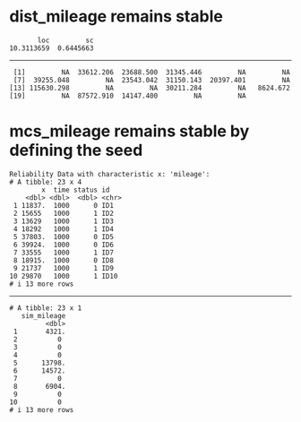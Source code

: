 # dist_mileage remains stable

           loc         sc 
    10.3113659  0.6445663 

---

     [1]         NA  33612.206  23688.500  31345.446         NA         NA
     [7]  39255.048         NA  23543.042  31150.143  20397.401         NA
    [13] 115630.298         NA         NA  30211.284         NA   8624.672
    [19]         NA  87572.910  14147.400         NA         NA

# mcs_mileage remains stable by defining the seed

    Reliability Data with characteristic x: 'mileage':
    # A tibble: 23 x 4
            x  time status id   
        <dbl> <dbl>  <dbl> <chr>
     1 11837.  1000      0 ID1  
     2 15655   1000      1 ID2  
     3 13629   1000      1 ID3  
     4 18292   1000      1 ID4  
     5 37803.  1000      0 ID5  
     6 39924.  1000      0 ID6  
     7 33555   1000      1 ID7  
     8 18915.  1000      0 ID8  
     9 21737   1000      1 ID9  
    10 29870   1000      1 ID10 
    # i 13 more rows

---

    # A tibble: 23 x 1
       sim_mileage
             <dbl>
     1       4321.
     2          0 
     3          0 
     4          0 
     5      13798.
     6      14572.
     7          0 
     8       6904.
     9          0 
    10          0 
    # i 13 more rows

